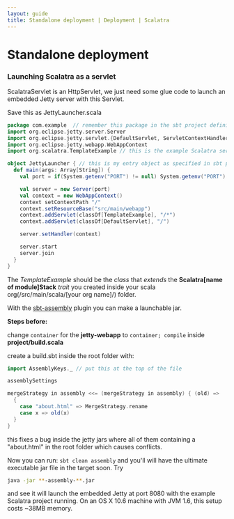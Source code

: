 ```yaml
---
layout: guide
title: Standalone deployment | Deployment | Scalatra
---
```


<div class="page-header">
  <h1>Standalone deployment</h1>
</div>

### Launching Scalatra as a servlet

ScalatraServlet is an HttpServlet, we just need some glue code to launch an
embedded Jetty server with this Servlet.

Save this as JettyLauncher.scala

```scala
package com.example  // remember this package in the sbt project definition
import org.eclipse.jetty.server.Server
import org.eclipse.jetty.servlet.{DefaultServlet, ServletContextHandler}
import org.eclipse.jetty.webapp.WebAppContext
import org.scalatra.TemplateExample // this is the example Scalatra servlet

object JettyLauncher { // this is my entry object as specified in sbt project definition
  def main(args: Array[String]) {
    val port = if(System.getenv("PORT") != null) System.getenv("PORT").toInt else 8080

    val server = new Server(port)
    val context = new WebAppContext()
    context setContextPath "/"
    context.setResourceBase("src/main/webapp")
    context.addServlet(classOf[TemplateExample], "/*")
    context.addServlet(classOf[DefaultServlet], "/")

    server.setHandler(context)

    server.start
    server.join
  }
}
```

The <i>TemplateExample</i> should be the <i>class</i> that <i>extends</i> the <b>Scalatra[name of module]Stack</b> <i>trait</i> 
you created inside your scala org(/src/main/scala/[your org name]/) folder. 

With the [sbt-assembly](https://github.com/sbt/sbt-assembly) plugin you can make a launchable jar.

<b>Steps before:</b>

change <code>container</code> for the <b>jetty-webapp</b> to <code>container; compile</code> inside <b>project/build.scala</b>

create a build.sbt inside the root folder with:
```scala
import AssemblyKeys._ // put this at the top of the file

assemblySettings

mergeStrategy in assembly <<= (mergeStrategy in assembly) { (old) =>
  {
    case "about.html" => MergeStrategy.rename
    case x => old(x)
  }
}
```
this fixes a bug inside the jetty jars where all of them containing a "about.html" in the root folder 
which causes conflicts.

Now you can run:
<code>sbt clean assembly</code>
and you'll will have the ultimate executable jar file
in the target soon. Try

```bash
java -jar **-assembly-**.jar
```

and see it will launch the embedded Jetty at port 8080 with the example
Scalatra project running. On an OS X 10.6 machine with JVM 1.6, this setup
costs ~38MB memory.
